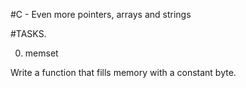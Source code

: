 #C - Even more pointers, arrays and strings

#TASKS.

0. memset

Write a function that fills memory with a constant byte.
